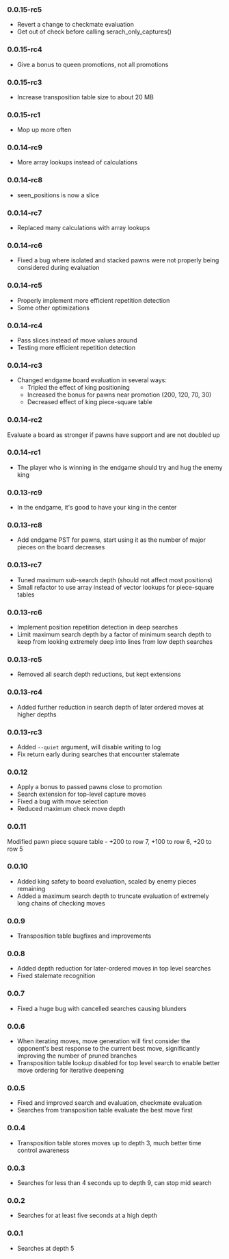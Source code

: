 
### 0.0.15-rc5

- Revert a change to checkmate evaluation
- Get out of check before calling serach_only_captures()

### 0.0.15-rc4

- Give a bonus to queen promotions, not all promotions

### 0.0.15-rc3

- Increase transposition table size to about 20 MB

### 0.0.15-rc1

- Mop up more often

### 0.0.14-rc9

- More array lookups instead of calculations

### 0.0.14-rc8

- seen_positions is now a slice

### 0.0.14-rc7

- Replaced many calculations with array lookups

### 0.0.14-rc6

- Fixed a bug where isolated and stacked pawns were not properly being considered during evaluation

### 0.0.14-rc5

- Properly implement more efficient repetition detection
- Some other optimizations

### 0.0.14-rc4

- Pass slices instead of move values around
- Testing more efficient repetition detection

### 0.0.14-rc3

- Changed endgame board evaluation in several ways:
    - Tripled the effect of king positioning
    - Increased the bonus for pawns near promotion (200, 120, 70, 30)
    - Decreased effect of king piece-square table

### 0.0.14-rc2

Evaluate a board as stronger if pawns have support and are not doubled up

### 0.0.14-rc1

- The player who is winning in the endgame should try and hug the enemy king

### 0.0.13-rc9

- In the endgame, it's good to have your king in the center

### 0.0.13-rc8

- Add endgame PST for pawns, start using it as the number of major pieces on the board decreases

### 0.0.13-rc7

- Tuned maximum sub-search depth (should not affect most positions)
- Small refactor to use array instead of vector lookups for piece-square tables

### 0.0.13-rc6

- Implement position repetition detection in deep searches
- Limit maximum search depth by a factor of minimum search depth to keep from looking extremely deep into lines from low depth searches

### 0.0.13-rc5

- Removed all search depth reductions, but kept extensions

### 0.0.13-rc4

- Added further reduction in search depth of later ordered moves at higher depths

### 0.0.13-rc3 

- Added `--quiet` argument, will disable writing to log
- Fix return early during searches that encounter stalemate

### 0.0.12

- Apply a bonus to passed pawns close to promotion
- Search extension for top-level capture moves
- Fixed a bug with move selection
- Reduced maximum check move depth

### 0.0.11

Modified pawn piece square table - +200 to row 7, +100 to row 6, +20 to row 5

### 0.0.10

- Added king safety to board evaluation, scaled by enemy pieces remaining
- Added a maximum search depth to truncate evaluation of extremely long chains of checking moves

### 0.0.9

- Transposition table bugfixes and improvements

### 0.0.8

- Added depth reduction for later-ordered moves in top level searches
- Fixed stalemate recognition

### 0.0.7

- Fixed a huge bug with cancelled searches causing blunders

### 0.0.6

- When iterating moves, move generation will first consider the opponent's best response to the current best move, significantly improving the number of pruned branches
- Transposition table lookup disabled for top level search to enable better move ordering for iterative deepening

### 0.0.5

- Fixed and improved search and evaluation, checkmate evaluation  
- Searches from transposition table evaluate the best move first

### 0.0.4

- Transposition table stores moves up to depth 3, much better time control awareness

### 0.0.3

- Searches for less than 4 seconds up to depth 9, can stop mid search

### 0.0.2

- Searches for at least five seconds at a high depth

### 0.0.1

- Searches at depth 5
